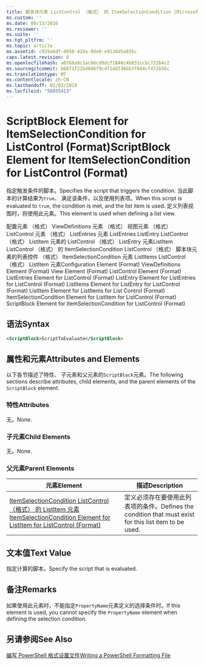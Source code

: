 ```yaml
---
title: 脚本块元素 ListControl （格式） 的 ItemSelectionCondition |Microsoft Docs
ms.custom: ''
ms.date: 09/13/2016
ms.reviewer: ''
ms.suite: ''
ms.tgt_pltfrm: ''
ms.topic: article
ms.assetid: c929a6df-d050-416a-9de0-e913dd5a035c
caps.latest.revision: 8
ms.openlocfilehash: a0768a9c1ac66cd9dcf1848c4b031ccbc722b4c2
ms.sourcegitcommit: b6871f21bd666f9cd71dd336bb3f844cf472b56c
ms.translationtype: MT
ms.contentlocale: zh-CN
ms.lasthandoff: 02/03/2019
ms.locfileid: "56855413"
---
```

# <a name="scriptblock-element-for-itemselectioncondition-for-listcontrol-format"></a><span data-ttu-id="e63e1-102">ScriptBlock Element for ItemSelectionCondition for ListControl (Format)</span><span class="sxs-lookup"><span data-stu-id="e63e1-102">ScriptBlock Element for ItemSelectionCondition for ListControl (Format)</span></span>

<span data-ttu-id="e63e1-103">指定触发条件的脚本。</span><span class="sxs-lookup"><span data-stu-id="e63e1-103">Specifies the script that triggers the condition.</span></span> <span data-ttu-id="e63e1-104">当此脚本的计算结果为`true`、 满足该条件，以及使用列表项。</span><span class="sxs-lookup"><span data-stu-id="e63e1-104">When this script is evaluated to `true`, the condition is met, and the list item is used.</span></span> <span data-ttu-id="e63e1-105">定义列表视图时，将使用此元素。</span><span class="sxs-lookup"><span data-stu-id="e63e1-105">This element is used when defining a list view.</span></span>

<span data-ttu-id="e63e1-106">配置元素 （格式） ViewDefinitions 元素 （格式） 视图元素 （格式） ListControl 元素 （格式） ListEntries 元素 ListEntries ListEntry ListControl （格式） Listitem 元素的 ListControl （格式） ListEntry 元素ListItem ListControl （格式） 的 ItemSelectionCondition ListControl （格式） 脚本块元素的列表控件 （格式） ItemSelectionCondition 元素 ListItems ListControl （格式） ListItem 元素</span><span class="sxs-lookup"><span data-stu-id="e63e1-106">Configuration Element (Format) ViewDefinitions Element (Format) View Element (Format) ListControl Element (Format) ListEntries Element for ListControl (Format) ListEntry Element for ListEntries for ListControl (Format) ListItems Element for ListEntry for ListControl (Format) ListItem Element for ListItems for List Control (Format) ItemSelectionCondition Element for ListItem for ListControl (Format) ScriptBlock Element for ItemSelectionCondition for ListControl  (Format)</span></span>

## <a name="syntax"></a><span data-ttu-id="e63e1-107">语法</span><span class="sxs-lookup"><span data-stu-id="e63e1-107">Syntax</span></span>

```xml
<ScriptBlock>ScriptToEvaluate</ScriptBlock>
```

## <a name="attributes-and-elements"></a><span data-ttu-id="e63e1-108">属性和元素</span><span class="sxs-lookup"><span data-stu-id="e63e1-108">Attributes and Elements</span></span>

<span data-ttu-id="e63e1-109">以下各节描述了特性、 子元素和父元素的`ScriptBlock`元素。</span><span class="sxs-lookup"><span data-stu-id="e63e1-109">The following sections describe attributes, child elements, and the parent elements of the `ScriptBlock` element.</span></span>

### <a name="attributes"></a><span data-ttu-id="e63e1-110">特性</span><span class="sxs-lookup"><span data-stu-id="e63e1-110">Attributes</span></span>

<span data-ttu-id="e63e1-111">无。</span><span class="sxs-lookup"><span data-stu-id="e63e1-111">None.</span></span>

### <a name="child-elements"></a><span data-ttu-id="e63e1-112">子元素</span><span class="sxs-lookup"><span data-stu-id="e63e1-112">Child Elements</span></span>

<span data-ttu-id="e63e1-113">无。</span><span class="sxs-lookup"><span data-stu-id="e63e1-113">None.</span></span>

### <a name="parent-elements"></a><span data-ttu-id="e63e1-114">父元素</span><span class="sxs-lookup"><span data-stu-id="e63e1-114">Parent Elements</span></span>

|<span data-ttu-id="e63e1-115">元素</span><span class="sxs-lookup"><span data-stu-id="e63e1-115">Element</span></span>|<span data-ttu-id="e63e1-116">描述</span><span class="sxs-lookup"><span data-stu-id="e63e1-116">Description</span></span>|
|-------------|-----------------|
|[<span data-ttu-id="e63e1-117">ItemSelectionCondition ListControl （格式） 的 ListItem 元素</span><span class="sxs-lookup"><span data-stu-id="e63e1-117">ItemSelectionCondition Element for ListItem for ListControl (Format)</span></span>](./itemselectioncondition-element-for-listitem-for-listcontrol-format.md)|<span data-ttu-id="e63e1-118">定义必须存在要使用此列表项的条件。</span><span class="sxs-lookup"><span data-stu-id="e63e1-118">Defines the condition that must exist for this list item to be used.</span></span>|

## <a name="text-value"></a><span data-ttu-id="e63e1-119">文本值</span><span class="sxs-lookup"><span data-stu-id="e63e1-119">Text Value</span></span>

<span data-ttu-id="e63e1-120">指定计算的脚本。</span><span class="sxs-lookup"><span data-stu-id="e63e1-120">Specify the script that is evaluated.</span></span>

## <a name="remarks"></a><span data-ttu-id="e63e1-121">备注</span><span class="sxs-lookup"><span data-stu-id="e63e1-121">Remarks</span></span>

<span data-ttu-id="e63e1-122">如果使用此元素时，不能指定`PropertyName`元素定义的选择条件时。</span><span class="sxs-lookup"><span data-stu-id="e63e1-122">If this element is used, you cannot specify the `PropertyName` element when defining the selection condition.</span></span>

## <a name="see-also"></a><span data-ttu-id="e63e1-123">另请参阅</span><span class="sxs-lookup"><span data-stu-id="e63e1-123">See Also</span></span>

[<span data-ttu-id="e63e1-124">编写 PowerShell 格式设置文件</span><span class="sxs-lookup"><span data-stu-id="e63e1-124">Writing a PowerShell Formatting File</span></span>](./writing-a-powershell-formatting-file.md)
